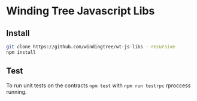 # Winding Tree Javascript Libs

## Install

```sh
git clone https://github.com/windingtree/wt-js-libs --recursive
npm install
```

## Test

To run unit tests on the contracts `npm test` with `npm run testrpc` rproccess running.
